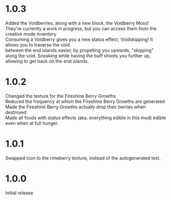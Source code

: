 # 1.0.3
Added the Voidberries, along with a new block, the Voidberry Moss!  
They're currently a work in progress, but you can access them from the creative mode inventory  
Consuming a Voidberry gives you a new status effect, Voidskipping! It allows you to traverse the void  
between the end islands easier, by propelling you upwards, "skipping" along the void. Sneaking while having the
buff shoots you further up, allowing to get back on the end islands. 

# 1.0.2
Changed the texture for the Fireshine Berry Growths  
Reduced the frequency at which the Fireshine Berry Growths are generated  
Made the Fireshine Berry Growths actually drop their berries when destroyed  
Made all foods with status effects (aka. everything edible in this mod) edible even when at full hunger. 

# 1.0.1
Swapped icon to the rimeberry texture, instead of the autogenerated text. 

# 1.0.0
Initial release
